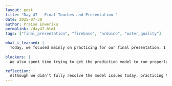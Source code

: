 ```yaml
---
layout: post
title: "Day 47 – Final Touches and Presentation "
date: 2025-07-30
author: Praise Enweriku
permalink: /day47.html
tags: ["final_presentation", "firebase", "arduino", "water_quality"]

what_i_learned: |
  Today, we focused mainly on practicing for our final presentation. I worked on refining my delivery, especially the transitions between slides and keeping my speech clear and steady. Rehearsing in front of peers helped me identify areas where I could slow down and engage the audience better. It reminded me that strong communication is just as critical as solid research in making our work impactful.
  
blockers: |
  We also spent time trying to get the prediction model to run properly. However, refining prediction models takes time and multiple iterations to get consistent, reliable results. This process can be frustrating when things don’t work immediately, especially with limited time. We're continuing to work on it, testing various approaches and evaluating different model configurations to improve accuracy.

reflection: |
  Although we didn’t fully resolve the model issues today, practicing the presentation made me feel more prepared for the symposium. It helped me reconnect with the core of our project and remember why the work matters. The challenges with the model reminded me that research often involves trial and error, and that patience is part of the process. I’m learning to trust the work we've done and stay calm under pressure.
---
```

